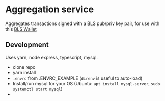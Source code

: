 # Aggregation service

Aggregates transactions signed with a BLS pub/priv key pair, for use with this [BLS Wallet](https://github.com/jzaki/bls-wallet)


## Development

Uses yarn, node express, typescript, mysql.

- clone repo
- yarn install
- `.envrc` from .ENVRC_EXAMPLE (`direnv` is useful to auto-load)
- Install/run mysql for your OS (Ubuntu: `apt install mysql-server`, `sudo systemctl start mysql`)
- 


